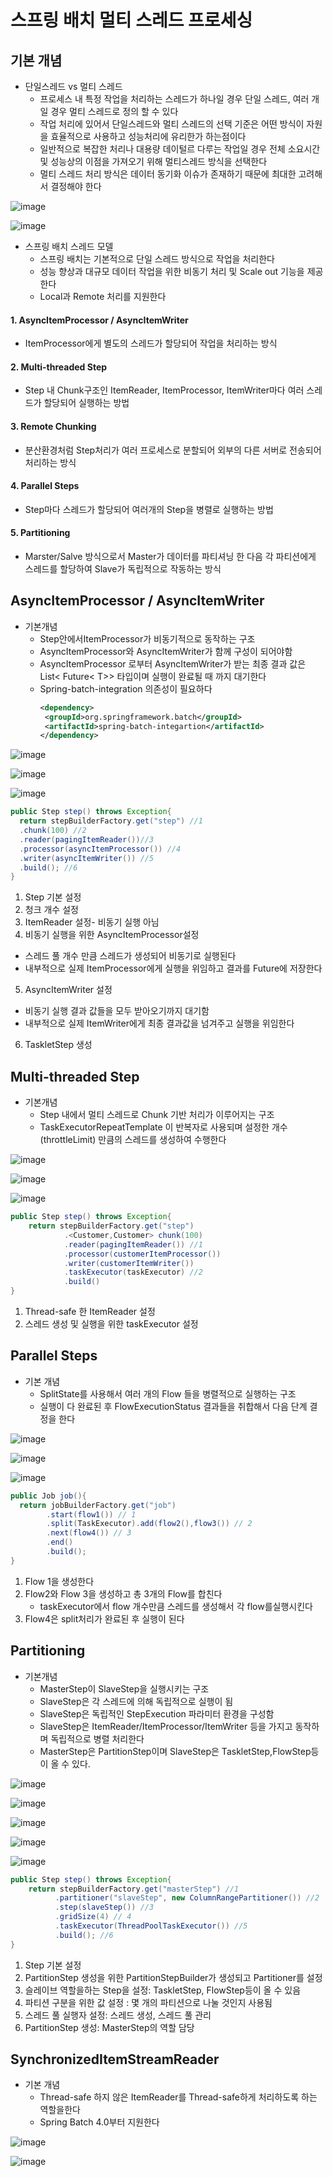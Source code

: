 # 스프링 배치 멀티 스레드 프로세싱
## 기본 개념
- 단일스레드 vs 멀티 스레드
  - 프로세스 내 특정 작업을 처리하는 스레드가 하나일 경우 단일 스레드, 여러 개 일 경우 멀티 스레드로 정의 할 수 있다
  - 작업 처리에 있어서 단일스레드와 멀티 스레드의 선택 기준은 어떤 방식이 자원을 효율적으로 사용하고 성능처리에 유리한가 하는점이다
  - 일반적으로 복잡한 처리나 대용량 데이털르 다루는 작업일 경우 전체 소요시간 및 성능상의 이점을 가져오기 위해 멀티스레드 방식을 선택한다
  - 멀티 스레드 처리 방식은 데이터 동기화 이슈가 존재하기 때문에 최대한 고려해서 결정해야 한다

![image](https://user-images.githubusercontent.com/40031858/161078799-187a11f5-2dc0-47ea-a0d6-be5ea75cf83f.png)


![image](https://user-images.githubusercontent.com/40031858/161078886-2ad67582-8d69-44d6-a71c-61f273caaa66.png)

- 스프링 배치 스레드 모델
  - 스프링 배치는 기본적으로 단일 스레드 방식으로 작업을 처리한다
  - 성능 향상과 대규모 데이터 작업을 위한 비동기 처리 및 Scale out 기능을 제공한다
  - Local과 Remote 처리를 지원한다
#### 1. AsyncItemProcessor / AsyncItemWriter
- ItemProcessor에게 별도의 스레드가 할당되어 작업을 처리하는 방식
#### 2. Multi-threaded Step
- Step 내 Chunk구조인 ItemReader, ItemProcessor, ItemWriter마다 여러 스레드가 할당되어 실행하는 방법

#### 3. Remote Chunking
- 분산환경처럼 Step처리가 여러 프로세스로 분할되어 외부의 다른 서버로 전송되어 처리하는 방식

#### 4. Parallel Steps
- Step마다 스레드가 할당되어 여러개의 Step을 병렬로 실행하는 방법

#### 5. Partitioning
- Marster/Salve 방식으로서 Master가 데이터를 파티셔닝 한 다음 각 파티션에게 스레드를 할당하여 Slave가 독립적으로 작동하는 방식

## AsyncItemProcessor / AsyncItemWriter
- 기본개념
  - Step안에서ItemProcessor가 비동기적으로 동작하는 구조
  - AsyncItemProcessor와 AsyncItemWriter가 함께 구성이 되어야함
  - AsyncItemProcessor 로부터 AsyncItemWriter가 받는 최종 결과 값은 List< Future< T>> 타입이며 실행이 완료될 때 까지 대기한다
  - Spring-batch-integration 의존성이 필요하다
     ```xml
    <dependency>
      <groupId>org.springframework.batch</groupId>
      <artifactId>spring-batch-integartion</artifactId>
    </dependency>
     ```

![image](https://user-images.githubusercontent.com/40031858/161374445-378b0fee-19e8-43ad-83a2-c92201b5a34c.png)

![image](https://user-images.githubusercontent.com/40031858/161374469-6833d8ee-e044-4c3b-a282-79a3ddd85f97.png)

![image](https://user-images.githubusercontent.com/40031858/161374483-c1b06842-5227-4e4f-be52-0cbcf62109f3.png)

```java
public Step step() throws Exception{
  return stepBuilderFactory.get("step") //1
  .chunk(100) //2
  .reader(pagingItemReader())//3
  .processor(asyncItemProcessor()) //4
  .writer(asyncItemWriter()) //5
  .build(); //6
}
```

1. Step 기본 설정
2. 청크 개수 설정
3. ItemReader 설정- 비동기 실행 아님
4. 비동기 실행을 위한 AsyncItemProcessor설정
  - 스레드 풀 개수 만큼 스레드가 생성되어 비동기로 실행된다
  - 내부적으로 실제 ItemProcessor에게 실행을 위임하고 결과를 Future에 저장한다
5. AsyncItemWriter 설정
  - 비동기 실행 결과 값들을 모두 받아오기까지 대기함
  - 내부적으로 실제 ItemWriter에게 최종 결과값을 넘겨주고 실행을 위임한다
6. TaskletStep 생성

## Multi-threaded Step
- 기본개념
  - Step 내에서 멀티 스레드로 Chunk 기반 처리가 이루어지는 구조
  - TaskExecutorRepeatTemplate 이 반복자로 사용되며 설정한 개수(throttleLimit) 만큼의 스레드를 생성하여 수행한다


![image](https://user-images.githubusercontent.com/40031858/161408317-71a9f99d-f3a7-4226-8cc8-a781d8eb3a20.png)

![image](https://user-images.githubusercontent.com/40031858/161408335-d82cc2f8-0370-486d-9638-30041632cd95.png)

![image](https://user-images.githubusercontent.com/40031858/161408342-ae648e39-8875-44ab-8af8-9aff754f849e.png)

```java
public Step step() throws Exception{
    return stepBuilderFactory.get("step")
            .<Customer,Customer> chunk(100)
            .reader(pagingItemReader()) //1
            .processor(customerItemProcessor())
            .writer(customerItemWriter())
            .taskExecutor(taskExecutor) //2
            .build()
}
```
1. Thread-safe 한 ItemReader 설정
2. 스레드 생성 및 실행을 위한 taskExecutor 설정

## Parallel Steps
- 기본 개념
  - SplitState를 사용해서 여러 개의 Flow 들을 병렬적으로 실행하는 구조
  - 실행이 다 완료된 후 FlowExecutionStatus 결과들을 취합해서 다음 단계 결정을 한다

![image](https://user-images.githubusercontent.com/40031858/161429025-4d3651f8-6d41-438b-bc4d-f10adb805774.png)

![image](https://user-images.githubusercontent.com/40031858/161429034-8a62793e-aef1-4838-88c7-ceaf8269c086.png)

![image](https://user-images.githubusercontent.com/40031858/161429058-6c229c9b-787e-46f0-b471-f1401a3f7fb9.png)

```java
public Job job(){
  return jobBuilderFactory.get("job")
        .start(flow1()) // 1
        .split(TaskExecutor).add(flow2(),flow3()) // 2
        .next(flow4()) // 3
        .end()
        .build();
}
```

1. Flow 1을 생성한다
2. Flow2와 Flow 3을 생성하고 총 3개의 Flow를 합친다
   - taskExecutor에서 flow 개수만큼 스레드를 생성해서 각 flow를실행시킨다
3. Flow4은 split처리가 완료된 후 실행이 된다


## Partitioning
- 기본개념
  - MasterStep이 SlaveStep을 실행시키는 구조
  - SlaveStep은 각 스레드에 의해 독립적으로 실행이 됨
  - SlaveStep은 독립적인 StepExecution 파라미터 환경을 구성함
  - SlaveStep은 ItemReader/ItemProcessor/ItemWriter 등을 가지고 동작하며 독립적으로 병렬 처리한다
  - MasterStep은 PartitionStep이며 SlaveStep은 TaskletStep,FlowStep등이 올 수 있다.

![image](https://user-images.githubusercontent.com/40031858/161495616-7a7a23d8-54e8-4bfb-9b5b-930ffcc9c33e.png)

![image](https://user-images.githubusercontent.com/40031858/161495696-60b91f85-45f1-4ffa-be42-32c374b3ff11.png)

![image](https://user-images.githubusercontent.com/40031858/161495755-7e175b29-1208-45c7-998b-3137f264587e.png)

![image](https://user-images.githubusercontent.com/40031858/161495834-327a6b94-3a77-4c90-af6c-1fd8897f4057.png)

![image](https://user-images.githubusercontent.com/40031858/161495890-bc0ed54f-841a-47f8-8793-9c7bf46e7e57.png)

```java
public Step step() throws Exception{
    return stepBuilderFactory.get("masterStep") //1
          .partitioner("slaveStep", new ColumnRangePartitioner()) //2
          .step(slaveStep()) //3
          .gridSize(4) // 4
          .taskExecutor(ThreadPoolTaskExecutor()) //5
          .build(); //6
}
```
1. Step 기본 설정
2. PartitionStep 생성을 위한 PartitionStepBuilder가 생성되고 Partitioner를 설정
3. 슬레이브 역할을하는 Step을 설정: TaskletStep, FlowStep등이 올 수 있음
4. 파티션 구분을 위한 값 설정 : 몇 개의 파티션으로 나눌 것인지 사용됨
5. 스레드 풀 실행자 설정: 스레드 생성, 스레드 풀 관리
6. PartitionStep 생성: MasterStep의 역할 담당

## SynchronizedItemStreamReader
- 기본 개념
  - Thread-safe 하지 않은 ItemReader를 Thread-safe하게 처리하도록 하는 역할을한다
  - Spring Batch 4.0부터 지원한다

![image](https://user-images.githubusercontent.com/40031858/161908800-647e9907-4bea-4649-b57a-2548ee93598f.png)

![image](https://user-images.githubusercontent.com/40031858/161908861-93fb697d-c235-4534-b709-48a80c896df7.png)